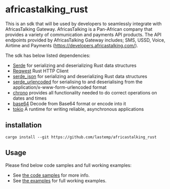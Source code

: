 # africastalking_rust

This is an sdk that will be used by developers to seamlessly integrate with AfricasTalking Gateway.
AfricasTalking is a Pan-African company that provides a variety of communication and payments API products. 
The API endpoints provided by AfricasTalking Gateway includes; SMS, USSD, Voice, Airtime and Payments (https://developers.africastalking.com/). 

The sdk has below listed dependencies:
- [Serde](https://github.com/serde-rs/serde) for serializing and deserializing Rust data structures
- [Reqwest](https://github.com/seanmonstar/reqwest) Rust HTTP Client
- [serde_json](https://github.com/serde-rs/json) for serializing and deserializing Rust data structures
- [serde_urlencoded](https://github.com/nox/serde_urlencoded) for serialising to and deserialising from the application/x-www-form-urlencoded format
- [chrono](https://github.com/chronotope/chrono) provides all functionality needed to do correct operations on dates and times
- [base64](https://github.com/marshallpierce/rust-base64/tree/master) Decode from Base64 format or encode into it
- [tokio](https://github.com/tokio-rs/tokio) A runtime for writing reliable, asynchronous applications 

## installation

```
cargo install --git https://github.com/lastemp/africastalking_rust
```

## Usage

Please find below code samples and full working examples:

   - See [the code samples](./code_samples/) for more info.	
   - See [the examples](./examples/) for full working examples.
